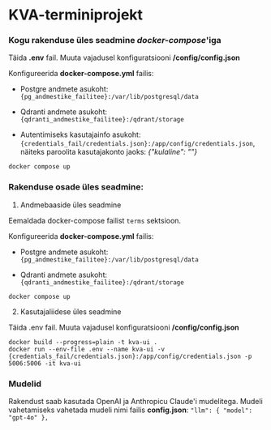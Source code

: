 # KVA-terminiprojekt

### Kogu rakenduse üles seadmine *docker-compose*'iga

Täida **.env** fail.
Muuta vajadusel konfiguratsiooni **/config/config.json**

Konfigureerida **docker-compose.yml** failis: 
* Postgre andmete asukoht: `{pg_andmestike_failitee}:/var/lib/postgresql/data`

* Qdranti andmete asukoht: `{qdranti_andmestike_failitee}:/qdrant/storage`

* Autentimiseks kasutajainfo asukoht: `{credentials_fail/credentials.json}:/app/config/credentials.json`, näiteks paroolita kasutajakonto jaoks:
*{"kulaline": ""}*

~~~
docker compose up
~~~


### Rakenduse osade üles seadmine:

1) Andmebaaside üles seadmine

Eemaldada docker-compose failist `terms` sektsioon.

Konfigureerida **docker-compose.yml** failis: 
* Postgre andmete asukoht: `{pg_andmestike_failitee}:/var/lib/postgresql/data`

* Qdranti andmete asukoht: `{qdranti_andmestike_failitee}:/qdrant/storage`
 
~~~
docker compose up
~~~

2) Kasutajaliidese üles seadmine

Täida .env fail.
Muuta vajadusel konfiguratsiooni **/config/config.json**

~~~
docker build --progress=plain -t kva-ui .
docker run --env-file .env --name kva-ui -v {credentials_fail/credentials.json}:/app/config/credentials.json -p 5006:5006 -it kva-ui
~~~


### Mudelid

Rakendust saab kasutada OpenAI ja Anthropicu Claude'i mudelitega. Mudeli vahetamiseks vahetada mudeli nimi failis **config.json**:
    ```
 "llm": {
        "model": "gpt-4o"
    },
    ```